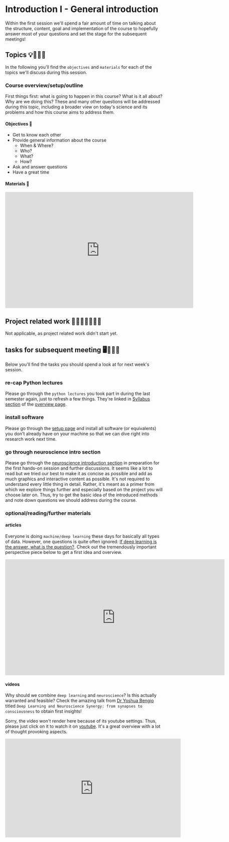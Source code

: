 # Introduction I - General introduction

Within the first session we'll spend a fair amount of time on talking about the structure, content, goal and implementation of the course to hopefully answer most of your questions and set the stage for the subsequent meetings! 

## Topics 💡👨🏻‍🏫 

In the following you'll find the `objectives` and `materials` for each of the topics we'll discuss during this session.

### Course overview/setup/outline

First things first: what is going to happen in this course? What is it all about? Why are we doing this? These and many other questions will be addressed during this topic, including a broader view on today's science and its problems and how this course aims to address them.

#### Objectives 📍
- Get to know each other
- Provide general information about the course
    - When & Where?
    - Who?
    - What?
    - How?
- Ask and answer questions
- Have a great time

#### Materials 📓

<iframe src="https://docs.google.com/presentation/d/e/2PACX-1vSbsPLTpS0KCLjw4NjVAfxT0Q0GNWr50J2ap5yQEOk0T9DTqskfOkh_YN79HjXlcwQP2DaTssiZYvF1/embed?start=false&loop=false&delayms=3000" frameborder="0" width="600" height="370" allowfullscreen="true" mozallowfullscreen="true" webkitallowfullscreen="true"></iframe>


## Project related work 🥼🧑🏿‍🔬👩🏻‍🔬

Not applicable, as project related work didn't start yet.

## tasks for subsequent meeting 🖥️✍🏽📖

Below you'll find the tasks you should spend a look at for next week's session.    

### re-cap Python lectures

Please go through the `python lectures` you took part in during the last semester again, just to
refresh a few things. They're linked in [Syllabus section](https://peerherholz.github.io/Cog_Com_Neuro_ML_DL/overview.html#syllabus-and-text) of the [overview page](https://peerherholz.github.io/Cog_Com_Neuro_ML_DL/overview.html). 

### install software

Please go through the [setup page](https://peerherholz.github.io/Cog_Com_Neuro_ML_DL/setup.html) and install all software (or equivalents) you don't already have on your machine so that we can dive right into research work next time.

### go through neuroscience intro section

Please go through the [neuroscience introduction section](https://peerherholz.github.io/Cog_Com_Neuro_ML_DL/introduction/pages/introduction_2.html) in preparation for the first hands-on session and further discussions. It seems like a lot to read but we tried our best to make it as concise as possible and add as much graphics and interactive content as possible. It's not required to understand every little thing in detail. Rather, it's meant as a primer from which we explore things further and especially based on the project you will choose later on.  Thus, try to get the basic idea of the introduced methods and note down questions we should address during the course. 

### optional/reading/further materials

#### articles

Everyone is doing `machine/deep learning` these days for basically all types of data. However, one questions is quite often ignored: [If deep learning is the answer, what is the question?](https://www.nature.com/articles/s41583-020-00395-8). Check out the tremendously important perspective piece below to get a first idea and overview.

<iframe src="https://www.nature.com/articles/s41583-020-00395-8" frameborder="0" width="700" height="370"></iframe>

#### videos

Why should we combine `deep learning` and `neuroscience`? Is this actually warranted and feasible? Check the amazing talk from [Dr Yoshua Bengio](https://yoshuabengio.org/) titled `Deep Learning and Neuroscience Synergy: from synapses to consciousness` to obtain first insights! 

Sorry, the video won't render here because of its youtube settings. Thus, please just click on it to watch
it on [youtube](https://www.youtube.com/embed/bBNj5h8xIrc). It's a great overview with a lot of thought provoking aspects. 

<iframe width="560" height="315" src="https://www.youtube.com/embed/bBNj5h8xIrc" title="YouTube video player" frameborder="0" allow="accelerometer; autoplay; clipboard-write; encrypted-media; gyroscope; picture-in-picture" allowfullscreen></iframe>